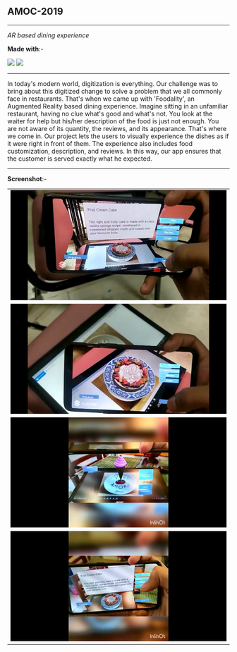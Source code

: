 ## AMOC-2019
___
*AR based dining experience*

**Made with**:-

![](https://img.shields.io/badge/csharp%20-%23100000.svg?&style=for-the-badge&logo=csharp&logoColor=white)
![](https://img.shields.io/badge/unity%20-%23100000.svg?&style=for-the-badge&logo=unity&logoColor=white)

___

In today's modern world, digitization is everything. Our challenge was to bring about this digitized change to solve a problem that we all commonly face in restaurants. That's when we came up with 'Foodality', an Augmented Reality based dining experience. Imagine sitting in an unfamiliar restaurant, having no clue what's good and what's not. You look at the waiter for help but his/her description of the food is just not enough. You are not aware of its quantity, the reviews, and its appearance. That's where we come in. Our project lets the users to visually experience the dishes as if it were right in front of them. The experience also includes food customization,  description, and reviews. In this way, our app ensures that the customer is served exactly what he expected.

___

**Screenshot**:-

<table style="border-spacing:15px">
  <tr>
    <td><img src = "https://github.com/kshitijsuri90/AMOC-19/blob/master/screenshots/1.jpeg" width = "500" height = "250" /></td>
  </tr>
  <tr>
    <td><img src = "https://github.com/kshitijsuri90/AMOC-19/blob/master/screenshots/2.jpeg" width = "500" height = "250" /></td>
  </tr>
  <tr>
    <td><img src = "https://github.com/kshitijsuri90/AMOC-19/blob/master/screenshots/3.jpeg" width = "500" height = "250" /></td>
  </tr>
  <tr>
    <td><img src = "https://github.com/kshitijsuri90/AMOC-19/blob/master/screenshots/4.jpeg" width = "500" height = "250" /></td>
  </tr>
 </table>


